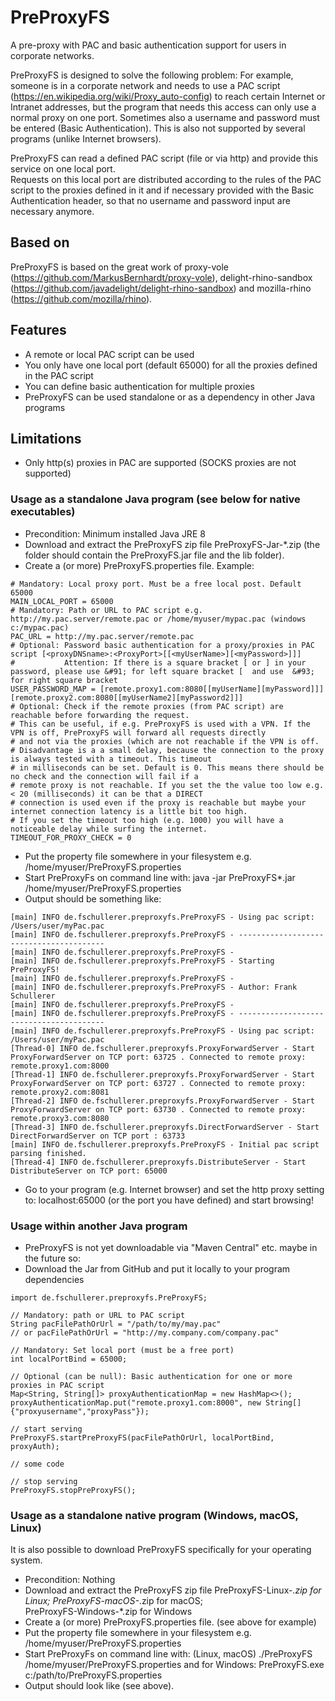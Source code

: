 # PreProxyFS
A pre-proxy with PAC and basic authentication support for users in corporate networks.

PreProxyFS is designed to solve the following problem: For example, someone is in a corporate network and 
needs to use a PAC script (https://en.wikipedia.org/wiki/Proxy_auto-config) to reach certain Internet 
or Intranet addresses, but the program that needs this access can only use a normal proxy on one port. 
Sometimes also a username and password must be entered (Basic Authentication). 
This is also not supported by several programs (unlike Internet browsers).
 
PreProxyFS can read a defined PAC script (file or via http) and provide this service on one local port.  
Requests on this local port are distributed according to the rules of the PAC script to the 
proxies defined in it and if necessary provided with the Basic Authentication header, 
so that no username and password input are necessary anymore. 

## Based on
PreProxyFS is based on the great work of proxy-vole (https://github.com/MarkusBernhardt/proxy-vole),
delight-rhino-sandbox (https://github.com/javadelight/delight-rhino-sandbox) and mozilla-rhino
(https://github.com/mozilla/rhino).

## Features
* A remote or local PAC script can be used
* You only have one local port (default 65000) for all the proxies defined in the PAC script
* You can define basic authentication for multiple proxies
* PreProxyFS can be used standalone or as a dependency in other Java programs

## Limitations
* Only http(s) proxies in PAC are supported (SOCKS proxies are not supported) 

### Usage as a standalone Java program (see below for native executables)
* Precondition: Minimum installed Java JRE 8
* Download and extract the PreProxyFS zip file PreProxyFS-Jar-*.zip
  (the folder should contain the PreProxyFS<Version>.jar file and the lib folder). 
* Create a (or more) PreProxyFS.properties file. Example:

```properties
# Mandatory: Local proxy port. Must be a free local post. Default 65000
MAIN_LOCAL_PORT = 65000
# Mandatory: Path or URL to PAC script e.g. http://my.pac.server/remote.pac or /home/myuser/mypac.pac (windows c:/mypac.pac)
PAC_URL = http://my.pac.server/remote.pac
# Optional: Password basic authentication for a proxy/proxies in PAC script [<proxyDNSname>:<ProxyPort>[[<myUserName>][<myPassword>]]]
#           Attention: If there is a square bracket [ or ] in your password, please use &#91; for left square bracket [  and use  &#93; for right square bracket
USER_PASSWORD_MAP = [remote.proxy1.com:8080[[myUserName][myPassword]]][remote.proxy2.com:8080[[myUserName2][myPassword2]]]
# Optional: Check if the remote proxies (from PAC script) are reachable before forwarding the request.
# This can be useful, if e.g. PreProxyFS is used with a VPN. If the VPN is off, PreProxyFS will forward all requests directly
# and not via the proxies (which are not reachable if the VPN is off. 
# Disadvantage is a a small delay, because the connection to the proxy is always tested with a timeout. This timeout
# in milliseconds can be set. Default is 0. This means there should be no check and the connection will fail if a 
# remote proxy is not reachable. If you set the the value too low e.g. < 20 (milliseconds) it can be that a DIRECT
# connection is used even if the proxy is reachable but maybe your internet connection latency is a little bit too high.
# If you set the timeout too high (e.g. 1000) you will have a noticeable delay while surfing the internet.
TIMEOUT_FOR_PROXY_CHECK = 0
```
* Put the property file somewhere in your filesystem e.g. /home/myuser/PreProxyFS.properties
* Start PreProxyFs on command line with: java -jar PreProxyFS*.jar /home/myuser/PreProxyFS.properties
* Output should be something like:

```
[main] INFO de.fschullerer.preproxyfs.PreProxyFS - Using pac script: /Users/user/myPac.pac
[main] INFO de.fschullerer.preproxyfs.PreProxyFS - ----------------------------------------
[main] INFO de.fschullerer.preproxyfs.PreProxyFS - 
[main] INFO de.fschullerer.preproxyfs.PreProxyFS - Starting PreProxyFS!
[main] INFO de.fschullerer.preproxyfs.PreProxyFS - 
[main] INFO de.fschullerer.preproxyfs.PreProxyFS - Author: Frank Schullerer
[main] INFO de.fschullerer.preproxyfs.PreProxyFS - 
[main] INFO de.fschullerer.preproxyfs.PreProxyFS - ----------------------------------------
[main] INFO de.fschullerer.preproxyfs.PreProxyFS - Using pac script: /Users/user/myPac.pac
[Thread-0] INFO de.fschullerer.preproxyfs.ProxyForwardServer - Start ProxyForwardServer on TCP port: 63725 . Connected to remote proxy: remote.proxy1.com:8000
[Thread-1] INFO de.fschullerer.preproxyfs.ProxyForwardServer - Start ProxyForwardServer on TCP port: 63727 . Connected to remote proxy: remote.proxy2.com:8081
[Thread-2] INFO de.fschullerer.preproxyfs.ProxyForwardServer - Start ProxyForwardServer on TCP port: 63730 . Connected to remote proxy: remote.proxy3.com:8080
[Thread-3] INFO de.fschullerer.preproxyfs.DirectForwardServer - Start DirectForwardServer on TCP port : 63733
[main] INFO de.fschullerer.preproxyfs.PreProxyFS - Initial pac script parsing finished.
[Thread-4] INFO de.fschullerer.preproxyfs.DistributeServer - Start DistributeServer on TCP port: 65000
```
* Go to your program (e.g. Internet browser) and set the http proxy setting to:  localhost:65000 (or the port you have defined) and start browsing!

### Usage within another Java program
* PreProxyFS is not yet downloadable via "Maven Central" etc. maybe in the future so:
* Download the Jar from GitHub and put it locally to your program dependencies

```
import de.fschullerer.preproxyfs.PreProxyFS;

// Mandatory: path or URL to PAC script
String pacFilePathOrUrl = "/path/to/my/may.pac" 
// or pacFilePathOrUrl = "http://my.company.com/company.pac" 

// Mandatory: Set local port (must be a free port)
int localPortBind = 65000;

// Optional (can be null): Basic authentication for one or more proxies in PAC script
Map<String, String[]> proxyAuthenticationMap = new HashMap<>();
proxyAuthenticationMap.put("remote.proxy1.com:8000", new String[]{"proxyusername","proxyPass"});

// start serving
PreProxyFS.startPreProxyFS(pacFilePathOrUrl, localPortBind, proxyAuth);

// some code

// stop serving
PreProxyFS.stopPreProxyFS();

```

### Usage as a standalone native program (Windows, macOS, Linux)
It is also possible to download PreProxyFS specifically for your operating system.
* Precondition: Nothing
* Download and extract the PreProxyFS zip file 
  PreProxyFS-Linux-*.zip for Linux;
  PreProxyFS-macOS-*.zip for macOS;  
  PreProxyFS-Windows-*.zip for Windows
* Create a (or more) PreProxyFS.properties file. (see above for example)
* Put the property file somewhere in your filesystem e.g. /home/myuser/PreProxyFS.properties
* Start PreProxyFs on command line with: (Linux, macOS) ./PreProxyFS /home/myuser/PreProxyFS.properties
  and for Windows: PreProxyFS.exe c:/path/to/PreProxyFS.properties
* Output should look like (see above).



